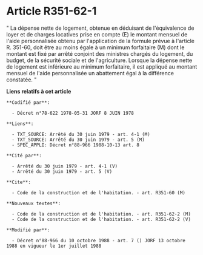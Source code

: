 # Article R351-62-1

" La dépense nette de logement, obtenue en déduisant de l'équivalence de loyer et de charges locatives prise en compte (E) le
montant mensuel de l'aide personnalisée obtenu par l'application de la formule prévue à l'article R. 351-60, doit être au
moins égale à un minimum forfaitaire (M) dont le montant est fixé par arrêté conjoint des ministres chargés du logement, du
budget, de la sécurité sociale et de l'agriculture. Lorsque la dépense nette de logement est inférieure au minimum
forfaitaire, il est appliqué au montant mensuel de l'aide personnalisée un abattement égal à la différence constatée. "

**Liens relatifs à cet article**

	**Codifié par**:

	  - Décret n°78-622 1978-05-31 JORF 8 JUIN 1978

	**Liens**:

	  - TXT_SOURCE: Arrêté du 30 juin 1979 - art. 4-1 (M)
	  - TXT_SOURCE: Arrêté du 30 juin 1979 - art. 5 (M)
	  - SPEC_APPLI: Décret n°88-966 1988-10-13 art. 8

	**Cité par**:

	  - Arrêté du 30 juin 1979 - art. 4-1 (V)
	  - Arrêté du 30 juin 1979 - art. 5 (V)

	**Cite**:

	  - Code de la construction et de l'habitation. - art. R351-60 (M)

	**Nouveaux textes**:

	  - Code de la construction et de l'habitation. - art. R351-62-2 (M)
	  - Code de la construction et de l'habitation. - art. R351-62-2 (V)

	**Modifié par**:

	  - Décret n°88-966 du 10 octobre 1988 - art. 7 () JORF 13 octobre 1988 en vigueur le 1er juillet 1988
